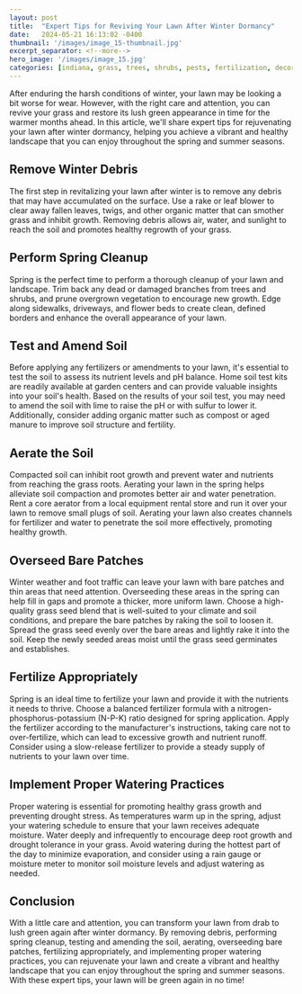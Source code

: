 ```yaml
---
layout: post
title:  "Expert Tips for Reviving Your Lawn After Winter Dormancy"
date:   2024-05-21 16:13:02 -0400
thumbnail: '/images/image_15-thumbnail.jpg'
excerpt_separator: <!--more-->
hero_image: '/images/image_15.jpg'
categories: [indiana, grass, trees, shrubs, pests, fertilization, decoration, curb appeal, garden, flowers, recreation]
---
```

After enduring the harsh conditions of winter, your lawn may be looking a bit worse for wear. <!--more-->However, with the right care and attention, you can revive your grass and restore its lush green appearance in time for the warmer months ahead. In this article, we'll share expert tips for rejuvenating your lawn after winter dormancy, helping you achieve a vibrant and healthy landscape that you can enjoy throughout the spring and summer seasons.

## Remove Winter Debris
The first step in revitalizing your lawn after winter is to remove any debris that may have accumulated on the surface. Use a rake or leaf blower to clear away fallen leaves, twigs, and other organic matter that can smother grass and inhibit growth. Removing debris allows air, water, and sunlight to reach the soil and promotes healthy regrowth of your grass.

## Perform Spring Cleanup
Spring is the perfect time to perform a thorough cleanup of your lawn and landscape. Trim back any dead or damaged branches from trees and shrubs, and prune overgrown vegetation to encourage new growth. Edge along sidewalks, driveways, and flower beds to create clean, defined borders and enhance the overall appearance of your lawn.

## Test and Amend Soil
Before applying any fertilizers or amendments to your lawn, it's essential to test the soil to assess its nutrient levels and pH balance. Home soil test kits are readily available at garden centers and can provide valuable insights into your soil's health. Based on the results of your soil test, you may need to amend the soil with lime to raise the pH or with sulfur to lower it. Additionally, consider adding organic matter such as compost or aged manure to improve soil structure and fertility.

## Aerate the Soil
Compacted soil can inhibit root growth and prevent water and nutrients from reaching the grass roots. Aerating your lawn in the spring helps alleviate soil compaction and promotes better air and water penetration. Rent a core aerator from a local equipment rental store and run it over your lawn to remove small plugs of soil. Aerating your lawn also creates channels for fertilizer and water to penetrate the soil more effectively, promoting healthy growth.

## Overseed Bare Patches
Winter weather and foot traffic can leave your lawn with bare patches and thin areas that need attention. Overseeding these areas in the spring can help fill in gaps and promote a thicker, more uniform lawn. Choose a high-quality grass seed blend that is well-suited to your climate and soil conditions, and prepare the bare patches by raking the soil to loosen it. Spread the grass seed evenly over the bare areas and lightly rake it into the soil. Keep the newly seeded areas moist until the grass seed germinates and establishes.

## Fertilize Appropriately
Spring is an ideal time to fertilize your lawn and provide it with the nutrients it needs to thrive. Choose a balanced fertilizer formula with a nitrogen-phosphorus-potassium (N-P-K) ratio designed for spring application. Apply the fertilizer according to the manufacturer's instructions, taking care not to over-fertilize, which can lead to excessive growth and nutrient runoff. Consider using a slow-release fertilizer to provide a steady supply of nutrients to your lawn over time.

## Implement Proper Watering Practices
Proper watering is essential for promoting healthy grass growth and preventing drought stress. As temperatures warm up in the spring, adjust your watering schedule to ensure that your lawn receives adequate moisture. Water deeply and infrequently to encourage deep root growth and drought tolerance in your grass. Avoid watering during the hottest part of the day to minimize evaporation, and consider using a rain gauge or moisture meter to monitor soil moisture levels and adjust watering as needed.

## Conclusion
With a little care and attention, you can transform your lawn from drab to lush green again after winter dormancy. By removing debris, performing spring cleanup, testing and amending the soil, aerating, overseeding bare patches, fertilizing appropriately, and implementing proper watering practices, you can rejuvenate your lawn and create a vibrant and healthy landscape that you can enjoy throughout the spring and summer seasons. With these expert tips, your lawn will be green again in no time!
